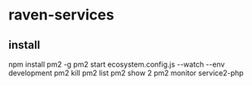 # raven-services

## install
npm install pm2 -g
pm2 start ecosystem.config.js --watch --env development
pm2 kill
pm2 list
pm2 show 2
pm2 monitor service2-php
